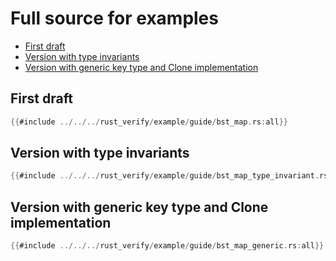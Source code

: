 # Full source for examples

 * [First draft](#first-draft)
 * [Version with type invariants](#version-with-type-invariants)
 * [Version with generic key type and Clone implementation](#version-with-generic-key-type-and-clone-implementation)

## First draft

```rust
{{#include ../../../rust_verify/example/guide/bst_map.rs:all}}
```

## Version with type invariants

```rust
{{#include ../../../rust_verify/example/guide/bst_map_type_invariant.rs:all}}
```

## Version with generic key type and Clone implementation

```rust
{{#include ../../../rust_verify/example/guide/bst_map_generic.rs:all}}
```
